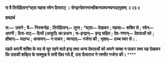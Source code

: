 **स वै तिरोहितान्²ष्ट्वा महसा स्वेन दैत्यराट् ।** **सेन्द्रान्देवगणान्क्षीबानपश्यन्व्यनदद्भृशम् ॥ २३॥** 

**शब्दार्थ** 

**स:—** **उसने** **; वै—** **निस्सन्देह** **; तिरोहितान्—** **लुप्त** **; ²ष्ट्वा—** **देखकर** **; महसा—** **शक्ति से** **; स्वेन—** **अपनी** **; दैत्य-राट्—** **दैत्यों** **(असुरों) का प्रधान** **; स-इन्द्रान्—** **इन्द्र सहित** **; देव-गणान्—** **देवताओं को** **; क्षीबान्—** **मदान्ध** **; अपश्यन्—** **न पाकर** **;** **व्यनदत्—** **गर्जना की** **; भृशम्—** **उच्च स्वर से।** **.** 

**पहले अपनी शक्ति के मद से चूर रहने वाले इन्द्र तथा अन्य देवताओं को अपने** **समक्ष न पाकर तथा यह देखकर कि उसकी शकि्त के सश्मुख वे सभी छिप गये हैं, उस** **दैत्यराज ने गश्भीर गर्जना की।** **** 